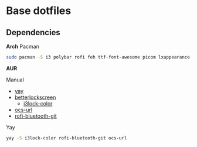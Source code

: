 # Base dotfiles
## Dependencies
**Arch**
Pacman

```bash
sudo pacman -S i3 polybar rofi feh ttf-font-awesome picom lxappearance-gtk3 imagemagick bc xorg-xdpyinfo
```

**AUR**

Manual
- [yay](https://aur.archlinux.org/packages/yay)
- [betterlockscreen](https://aur.archlinux.org/packages/betterlockscreen)
  - [i3lock-color](https://aur.archlinux.org/packages/i3lock-color)
- [ocs-url](https://aur.archlinux.org/packages/ocs-url)
- [rofi-bluetooth-git](https://aur.archlinux.org/packages/rofi-bluetooth-git)

Yay

```bash
yay -S i3lock-color rofi-bluetooth-git ocs-url
```


